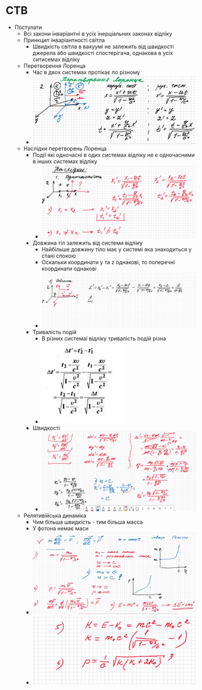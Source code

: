 # СТВ
- Постулати
  - Всі закони інваріантні в усіх інерціальних законах відліку
  - Принкцип інваріантності світла 
    - Швидкість світла в вакуумі не залежить від швидкості джерела або швидкості спостерігача, однакова в усіх ситисемах відліку
  - Перетворення Лоренца
    - Час в двох системах протікає по різному
    - ![](1.png)
  - Наслідки перетворень Лоренца
    - Події які одночасні в одих системах відліку не є одночасними в інших системах відліку
      - ![](2.png)
    - Довжина тіл залежить від системи відліку
      - Найбільше довжину тіло має у системі яка знаходиться у стані спокою
      - Оскальки координати y та z однакові, то поперечні координати однакові
      - ![](3.png)
    - Тривалість подій
      - В різних системаї відліку тривалість подій різна
      - ![](4.png)
    - Швидкості
      - ![](5.png)
  - Релятивійська динаміка
    - Чим більша швидкість - тим більша масса
    - У фотона немає маси
    - ![](6.png)
    - ![](7.png)